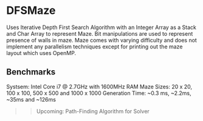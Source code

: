 DFSMaze
=======

Uses Iterative Depth First Search Algorithm with an Integer Array as a Stack and Char Array to represent Maze.
Bit manipulations are used to represent presence of walls in maze. Maze comes with varying difficulty and does not implement any parallelism techniques except for printing out the maze layout which uses OpenMP.

Benchmarks
-----------

Systsem: Intel Core i7 @ 2.7GHz with 1600MHz RAM
Maze Sizes: 20 x 20, 100 x 100, 500 x 500 and 1000 x 1000
Generation Time: ~0.3 ms, ~2.2ms, ~35ms and ~126ms

>> Upcoming: Path-Finding Algorithm for Solver

